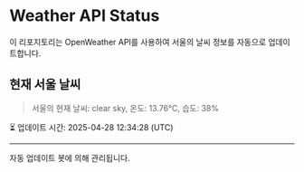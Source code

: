
# Weather API Status

이 리포지토리는 OpenWeather API를 사용하여 서울의 날씨 정보를 자동으로 업데이트합니다.

## 현재 서울 날씨
> 서울의 현재 날씨: clear sky, 온도: 13.76°C, 습도: 38%

⏳ 업데이트 시간: 2025-04-28 12:34:28 (UTC)

---
자동 업데이트 봇에 의해 관리됩니다.
